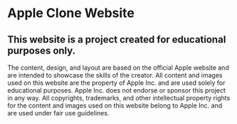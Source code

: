 #  Apple Clone Website

## This website is a project created for educational purposes only. 
The content, design, and layout are based on the official Apple website and are intended to showcase the skills of the creator. All content and images used on this website are the property of Apple Inc. and are used solely for educational purposes. Apple Inc. does not endorse or sponsor this project in any way. All copyrights, trademarks, and other intellectual property rights for the content and images used on this website belong to Apple Inc. and are used under fair use guidelines.

